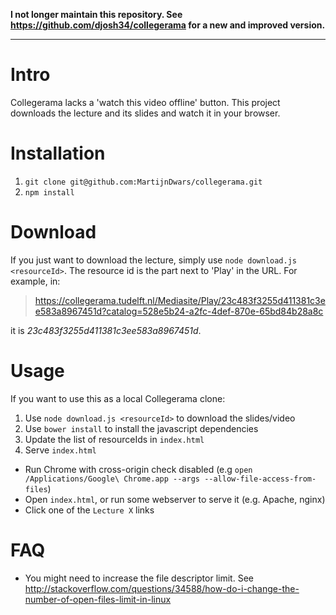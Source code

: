 **I not longer maintain this repository. See https://github.com/djosh34/collegerama for a new and improved version.**

---

# Intro

Collegerama lacks a 'watch this video offline' button. This project downloads the lecture and its slides and watch it in your browser.

# Installation

1. `git clone git@github.com:MartijnDwars/collegerama.git`
2. `npm install`

# Download

If you just want to download the lecture, simply use `node download.js <resourceId>`. The resource id is the part next to 'Play' in the URL. For example, in:

> https://collegerama.tudelft.nl/Mediasite/Play/23c483f3255d411381c3ee583a8967451d?catalog=528e5b24-a2fc-4def-870e-65bd84b28a8c

it is *23c483f3255d411381c3ee583a8967451d*.

# Usage

If you want to use this as a local Collegerama clone:

1. Use `node download.js <resourceId>` to download the slides/video
2. Use `bower install` to install the javascript dependencies
3. Update the list of resourceIds in `index.html`
4. Serve `index.html`
  * Run Chrome with cross-origin check disabled (e.g `open /Applications/Google\ Chrome.app --args --allow-file-access-from-files`)
  * Open `index.html`, or run some webserver to serve it (e.g. Apache, nginx)
  * Click one of the `Lecture X` links


# FAQ

- You might need to increase the file descriptor limit. See http://stackoverflow.com/questions/34588/how-do-i-change-the-number-of-open-files-limit-in-linux
